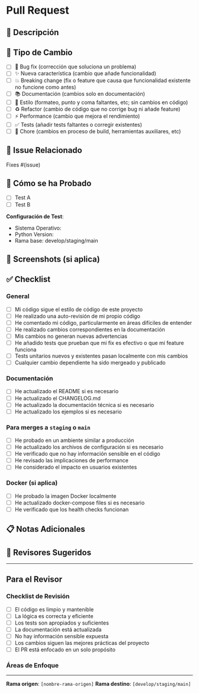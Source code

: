 # Pull Request

## 📝 Descripción

<!-- Describe brevemente qué cambios incluye este PR -->

## 🎯 Tipo de Cambio

<!-- Marca con una X las opciones que apliquen -->

- [ ] 🐛 Bug fix (corrección que soluciona un problema)
- [ ] ✨ Nueva característica (cambio que añade funcionalidad)
- [ ] 💥 Breaking change (fix o feature que causa que funcionalidad existente no funcione como antes)
- [ ] 📚 Documentación (cambios solo en documentación)
- [ ] 🎨 Estilo (formateo, punto y coma faltantes, etc; sin cambios en código)
- [ ] ♻️ Refactor (cambio de código que no corrige bug ni añade feature)
- [ ] ⚡ Performance (cambio que mejora el rendimiento)
- [ ] ✅ Tests (añadir tests faltantes o corregir existentes)
- [ ] 🔧 Chore (cambios en proceso de build, herramientas auxiliares, etc)

## 🔗 Issue Relacionado

<!-- Si este PR resuelve un issue, enlázalo aquí -->

Fixes #(issue)

## 🧪 Cómo se ha Probado

<!-- Describe las pruebas que ejecutaste para verificar tus cambios -->

- [ ] Test A
- [ ] Test B

**Configuración de Test**:
- Sistema Operativo:
- Python Version:
- Rama base: develop/staging/main

## 📸 Screenshots (si aplica)

<!-- Añade screenshots para cambios en UI -->

## ✅ Checklist

<!-- Marca con X las tareas completadas -->

### General
- [ ] Mi código sigue el estilo de código de este proyecto
- [ ] He realizado una auto-revisión de mi propio código
- [ ] He comentado mi código, particularmente en áreas difíciles de entender
- [ ] He realizado cambios correspondientes en la documentación
- [ ] Mis cambios no generan nuevas advertencias
- [ ] He añadido tests que prueban que mi fix es efectivo o que mi feature funciona
- [ ] Tests unitarios nuevos y existentes pasan localmente con mis cambios
- [ ] Cualquier cambio dependiente ha sido mergeado y publicado

### Documentación
- [ ] He actualizado el README si es necesario
- [ ] He actualizado el CHANGELOG.md
- [ ] He actualizado la documentación técnica si es necesario
- [ ] He actualizado los ejemplos si es necesario

### Para merges a `staging` o `main`
- [ ] He probado en un ambiente similar a producción
- [ ] He actualizado los archivos de configuración si es necesario
- [ ] He verificado que no hay información sensible en el código
- [ ] He revisado las implicaciones de performance
- [ ] He considerado el impacto en usuarios existentes

### Docker (si aplica)
- [ ] He probado la imagen Docker localmente
- [ ] He actualizado docker-compose files si es necesario
- [ ] He verificado que los health checks funcionan

## 📋 Notas Adicionales

<!-- Cualquier información adicional que los revisores deban saber -->

## 👥 Revisores Sugeridos

<!-- @menciona a personas específicas que deberían revisar esto -->

---

## Para el Revisor

### Checklist de Revisión

- [ ] El código es limpio y mantenible
- [ ] La lógica es correcta y eficiente
- [ ] Los tests son apropiados y suficientes
- [ ] La documentación está actualizada
- [ ] No hay información sensible expuesta
- [ ] Los cambios siguen las mejores prácticas del proyecto
- [ ] El PR está enfocado en un solo propósito

### Áreas de Enfoque

<!-- El autor puede sugerir áreas específicas para revisar -->

---

**Rama origen**: `[nombre-rama-origen]`
**Rama destino**: `[develop/staging/main]`
